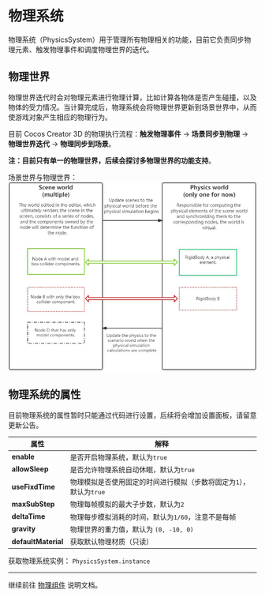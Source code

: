 # 物理系统

物理系统（PhysicsSystem）用于管理所有物理相关的功能，目前它负责同步物理元素、触发物理事件和调度物理世界的迭代。

## 物理世界

物理世界迭代时会对物理元素进行物理计算，比如计算各物体是否产生碰撞，以及物体的受力情况。当计算完成后，物理系统会将物理世界更新到场景世界中，从而使游戏对象产生相应的物理行为。

目前 Cocos Creator 3D 的物理执行流程：**触发物理事件** -> **场景同步到物理** -> **物理世界迭代** -> **物理同步到场景**。

**注：目前只有单一的物理世界，后续会探讨多物理世界的功能支持**。

场景世界与物理世界：
![场景世界与物理世界](img/physics-world.jpg)

## 物理系统的属性

目前物理系统的属性暂时只能通过代码进行设置，后续将会增加设置面板，请留意更新公告。

属性 | 解释
---|---
**enable** | 是否开启物理系统，默认为`true`
**allowSleep** | 是否允许物理系统自动休眠，默认为`true`
**useFixdTime** | 物理模拟是否使用固定的时间进行模拟（步数将固定为`1`），默认为`true`
**maxSubStep** | 物理每帧模拟的最大子步数，默认为`2`
**deltaTime** | 物理每步模拟消耗的时间，默认为`1/60`，注意不是每帧
**gravity** | 物理世界的重力值，默认为 `(0, -10, 0)`
**defaultMaterial** | 获取默认物理材质（只读）

获取物理系统实例： `PhysicsSystem.instance`

---

继续前往 [物理组件](physics-component.md) 说明文档。
